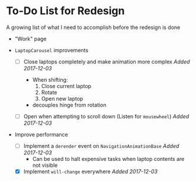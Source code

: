 # To-Do List for Redesign
A growing list of what I need to accomplish before the redesign is done

- "Work" page


- `LaptopCarousel` improvements
  - [ ] Close laptops completely and make animation more complex *Added 2017-12-03*
    - When shifting:
      1. Close current laptop
      2. Rotate
      3. Open new laptop
    - decouples hinge from rotation
  - [ ] Open when attempting to scroll down (Listen for `mousewheel`) *Added 2017-12-03*


- Improve performance
  - [ ] Implement a `derender` event on `NavigationAnimationBase` *Added 2017-12-03*
    - Can be used to halt expensive tasks when laptop contents are not visible
  - [x] Implement `will-change` everywhere *Added 2017-12-03*
